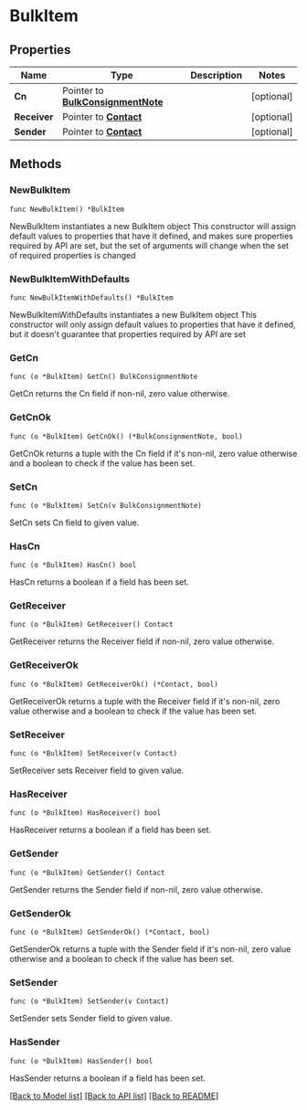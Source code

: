 # BulkItem

## Properties

Name | Type | Description | Notes
------------ | ------------- | ------------- | -------------
**Cn** | Pointer to [**BulkConsignmentNote**](BulkConsignmentNote.md) |  | [optional] 
**Receiver** | Pointer to [**Contact**](Contact.md) |  | [optional] 
**Sender** | Pointer to [**Contact**](Contact.md) |  | [optional] 

## Methods

### NewBulkItem

`func NewBulkItem() *BulkItem`

NewBulkItem instantiates a new BulkItem object
This constructor will assign default values to properties that have it defined,
and makes sure properties required by API are set, but the set of arguments
will change when the set of required properties is changed

### NewBulkItemWithDefaults

`func NewBulkItemWithDefaults() *BulkItem`

NewBulkItemWithDefaults instantiates a new BulkItem object
This constructor will only assign default values to properties that have it defined,
but it doesn't guarantee that properties required by API are set

### GetCn

`func (o *BulkItem) GetCn() BulkConsignmentNote`

GetCn returns the Cn field if non-nil, zero value otherwise.

### GetCnOk

`func (o *BulkItem) GetCnOk() (*BulkConsignmentNote, bool)`

GetCnOk returns a tuple with the Cn field if it's non-nil, zero value otherwise
and a boolean to check if the value has been set.

### SetCn

`func (o *BulkItem) SetCn(v BulkConsignmentNote)`

SetCn sets Cn field to given value.

### HasCn

`func (o *BulkItem) HasCn() bool`

HasCn returns a boolean if a field has been set.

### GetReceiver

`func (o *BulkItem) GetReceiver() Contact`

GetReceiver returns the Receiver field if non-nil, zero value otherwise.

### GetReceiverOk

`func (o *BulkItem) GetReceiverOk() (*Contact, bool)`

GetReceiverOk returns a tuple with the Receiver field if it's non-nil, zero value otherwise
and a boolean to check if the value has been set.

### SetReceiver

`func (o *BulkItem) SetReceiver(v Contact)`

SetReceiver sets Receiver field to given value.

### HasReceiver

`func (o *BulkItem) HasReceiver() bool`

HasReceiver returns a boolean if a field has been set.

### GetSender

`func (o *BulkItem) GetSender() Contact`

GetSender returns the Sender field if non-nil, zero value otherwise.

### GetSenderOk

`func (o *BulkItem) GetSenderOk() (*Contact, bool)`

GetSenderOk returns a tuple with the Sender field if it's non-nil, zero value otherwise
and a boolean to check if the value has been set.

### SetSender

`func (o *BulkItem) SetSender(v Contact)`

SetSender sets Sender field to given value.

### HasSender

`func (o *BulkItem) HasSender() bool`

HasSender returns a boolean if a field has been set.


[[Back to Model list]](../README.md#documentation-for-models) [[Back to API list]](../README.md#documentation-for-api-endpoints) [[Back to README]](../README.md)


